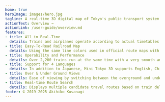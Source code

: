```yaml
---
home: true
heroImage: images/hero.jpg
tagline: A real-time 3D digital map of Tokyo's public transport system
actionText: Overview →
actionLink: /user-guide/overview.md
features:
- title: All in Real-Time
  details: Trains and airplanes operate according to actual timetables and real-time delay information
- title: Easy-To-Read Railroad Map
  details: Using the same line colors used in official route maps with appropriate offsets according to the zoom level
- title: Operability and Performance
  details: Over 2,200 trains run at the same time with a very smooth animation even on smartphones
- title: Support for 4 Languages
  details: In addition to Japanese, Mini Tokyo 3D supports English, Chinese (Simplified and Traditional) and Korean
- title: Over & Under Ground Views
  details: Ease of viewing by switching between the overground and underground railway networks
- title: Real-time Route Search
  details: Displays multiple candidate travel routes based on train delays on an easy-to-understand 3D map
footer: © 2019-2025 Akihiko Kusanagi
---
```

